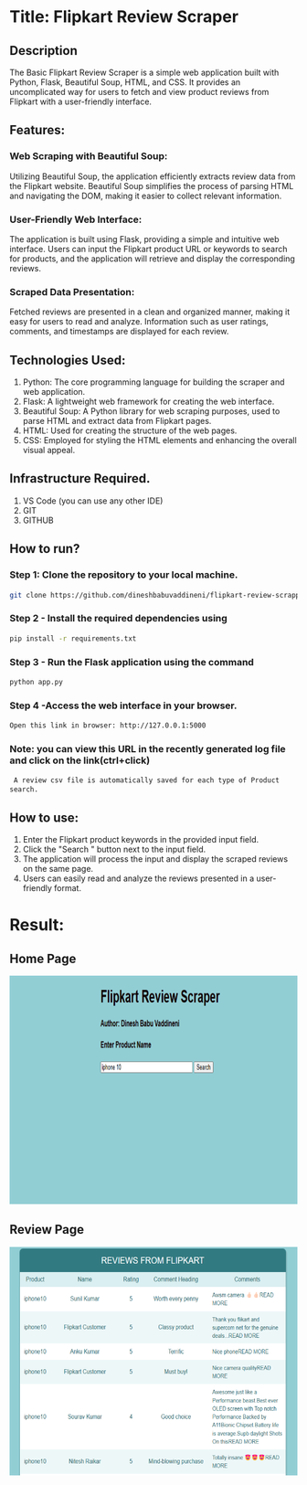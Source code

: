 # Title: Flipkart Review Scraper

## Description
The Basic Flipkart Review Scraper is a simple web application built with Python, Flask, Beautiful Soup, HTML, and CSS. It provides an uncomplicated way for users to fetch and view product reviews from Flipkart with a user-friendly interface. 

## Features:

### Web Scraping with Beautiful Soup:
Utilizing Beautiful Soup, the application efficiently extracts review data from the Flipkart website. Beautiful Soup simplifies the process of parsing HTML and navigating the DOM, making it easier to collect relevant information.

### User-Friendly Web Interface:
The application is built using Flask, providing a simple and intuitive web interface. Users can input the Flipkart product URL or keywords to search for products, and the application will retrieve and display the corresponding reviews.

### Scraped Data Presentation:
Fetched reviews are presented in a clean and organized manner, making it easy for users to read and analyze. Information such as user ratings, comments, and timestamps are displayed for each review.


## Technologies Used:
1. Python: The core programming language for building the scraper and web application.
2. Flask: A lightweight web framework for creating the web interface.
3. Beautiful Soup: A Python library for web scraping purposes, used to parse HTML and extract data from Flipkart pages.
4. HTML: Used for creating the structure of the web pages.
5. CSS: Employed for styling the HTML elements and enhancing the overall visual appeal.

## Infrastructure Required.
1. VS Code (you can use any other IDE)
2. GIT
3. GITHUB

## How to run?

### Step 1: Clone the repository to your local machine.
```bash
git clone https://github.com/dineshbabuvaddineni/flipkart-review-scrapper.git
```

### Step 2 - Install the required dependencies using
```bash
pip install -r requirements.txt
```


### Step 3 - Run the Flask application using the command 
```bash
python app.py
```
### Step 4 -Access the web interface in your browser.
```bash
Open this link in browser: http://127.0.0.1:5000
```

### Note: you can view this URL in the recently generated log file and click on the link(ctrl+click) 

```
 A review csv file is automatically saved for each type of Product search.
```

## How to use:
1. Enter the Flipkart product keywords in the provided input field.
2. Click the "Search " button next to the input field.
3. The application will process the input and display the scraped reviews on the same page.
4. Users can easily read and analyze the reviews presented in a user-friendly format.

# Result:
## Home Page
<div>
<img src="https://github.com/dineshbabuvaddineni/flipkart-review-scrapper/blob/main/Project%20Images/HomePage.png" width="700" height="400" alt="Web Scraping"/>
</div>

## Review Page
<div>
<img src="https://github.com/dineshbabuvaddineni/flipkart-review-scrapper/blob/main/Project%20Images/Review%20Page.png" width="700" height="400" alt="Web Scraping"/>
</div>





